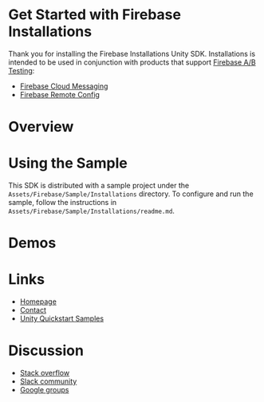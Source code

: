 Get Started with Firebase Installations
=======================================

Thank you for installing the Firebase Installations Unity SDK. Installations
is intended to be used in conjunction with products that support
[Firebase A/B Testing](https://firebase.google.com/docs/ab-testing/):

* [Firebase Cloud Messaging](https://firebase.google.com/docs/cloud-messaging/unity/client)
* [Firebase Remote Config](https://firebase.google.com/products/remote-config/)

# Overview



# Using the Sample

This SDK is distributed with a sample project under the
`Assets/Firebase/Sample/Installations` directory. To configure and run the sample,
follow the instructions in `Assets/Firebase/Sample/Installations/readme.md`.

# Demos



# Links

* [Homepage](https://firebase.google.com/games/)
* [Contact](https://firebase.google.com/support/contact/)
* [Unity Quickstart Samples](https://github.com/firebase/quickstart-unity)

# Discussion

* [Stack overflow](https://stackoverflow.com/questions/tagged/firebase)
* [Slack community](https://firebase-community.slack.com/)
* [Google groups](https://groups.google.com/forum/#!forum/firebase-talk)
